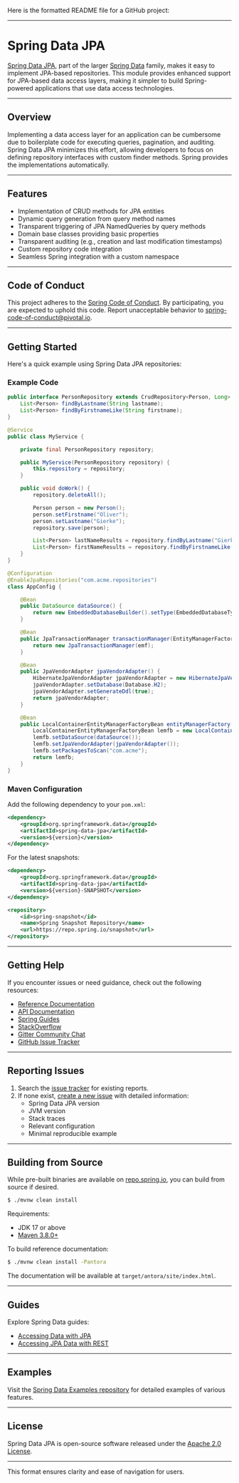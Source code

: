 Here is the formatted README file for a GitHub project:

---

# Spring Data JPA

[Spring Data JPA](https://projects.spring.io/spring-data), part of the larger [Spring Data](https://projects.spring.io/spring-data) family, makes it easy to implement JPA-based repositories. This module provides enhanced support for JPA-based data access layers, making it simpler to build Spring-powered applications that use data access technologies.

---

## Overview

Implementing a data access layer for an application can be cumbersome due to boilerplate code for executing queries, pagination, and auditing. Spring Data JPA minimizes this effort, allowing developers to focus on defining repository interfaces with custom finder methods. Spring provides the implementations automatically.

---

## Features

- Implementation of CRUD methods for JPA entities
- Dynamic query generation from query method names
- Transparent triggering of JPA NamedQueries by query methods
- Domain base classes providing basic properties
- Transparent auditing (e.g., creation and last modification timestamps)
- Custom repository code integration
- Seamless Spring integration with a custom namespace

---

## Code of Conduct

This project adheres to the [Spring Code of Conduct](https://github.com/spring-projects/.github/blob/e3cc2ff230d8f1dca06535aa6b5a4a23815861d4/CODE_OF_CONDUCT.md). By participating, you are expected to uphold this code. Report unacceptable behavior to [spring-code-of-conduct@pivotal.io](mailto:spring-code-of-conduct@pivotal.io).

---

## Getting Started

Here's a quick example using Spring Data JPA repositories:

### Example Code

```java
public interface PersonRepository extends CrudRepository<Person, Long> {
    List<Person> findByLastname(String lastname);
    List<Person> findByFirstnameLike(String firstname);
}

@Service
public class MyService {

    private final PersonRepository repository;

    public MyService(PersonRepository repository) {
        this.repository = repository;
    }

    public void doWork() {
        repository.deleteAll();

        Person person = new Person();
        person.setFirstname("Oliver");
        person.setLastname("Gierke");
        repository.save(person);

        List<Person> lastNameResults = repository.findByLastname("Gierke");
        List<Person> firstNameResults = repository.findByFirstnameLike("Oli%");
    }
}

@Configuration
@EnableJpaRepositories("com.acme.repositories")
class AppConfig {

    @Bean
    public DataSource dataSource() {
        return new EmbeddedDatabaseBuilder().setType(EmbeddedDatabaseType.H2).build();
    }

    @Bean
    public JpaTransactionManager transactionManager(EntityManagerFactory emf) {
        return new JpaTransactionManager(emf);
    }

    @Bean
    public JpaVendorAdapter jpaVendorAdapter() {
        HibernateJpaVendorAdapter jpaVendorAdapter = new HibernateJpaVendorAdapter();
        jpaVendorAdapter.setDatabase(Database.H2);
        jpaVendorAdapter.setGenerateDdl(true);
        return jpaVendorAdapter;
    }

    @Bean
    public LocalContainerEntityManagerFactoryBean entityManagerFactory() {
        LocalContainerEntityManagerFactoryBean lemfb = new LocalContainerEntityManagerFactoryBean();
        lemfb.setDataSource(dataSource());
        lemfb.setJpaVendorAdapter(jpaVendorAdapter());
        lemfb.setPackagesToScan("com.acme");
        return lemfb;
    }
}
```

### Maven Configuration

Add the following dependency to your `pom.xml`:

```xml
<dependency>
    <groupId>org.springframework.data</groupId>
    <artifactId>spring-data-jpa</artifactId>
    <version>${version}</version>
</dependency>
```

For the latest snapshots:

```xml
<dependency>
    <groupId>org.springframework.data</groupId>
    <artifactId>spring-data-jpa</artifactId>
    <version>${version}-SNAPSHOT</version>
</dependency>

<repository>
    <id>spring-snapshot</id>
    <name>Spring Snapshot Repository</name>
    <url>https://repo.spring.io/snapshot</url>
</repository>
```

---

## Getting Help

If you encounter issues or need guidance, check out the following resources:

- [Reference Documentation](https://docs.spring.io/spring-data/jpa/reference/)
- [API Documentation](https://docs.spring.io/spring-data/jpa/docs/current/api/)
- [Spring Guides](https://spring.io/guides)
- [StackOverflow](https://stackoverflow.com/questions/tagged/spring-data-jpa)
- [Gitter Community Chat](https://gitter.im/spring-projects/spring-data)
- [GitHub Issue Tracker](https://github.com/spring-projects/spring-data-jpa/issues)

---

## Reporting Issues

1. Search the [issue tracker](https://github.com/spring-projects/spring-data-jpa/issues) for existing reports.
2. If none exist, [create a new issue](https://github.com/spring-projects/spring-data-jpa/issues) with detailed information:
   - Spring Data JPA version
   - JVM version
   - Stack traces
   - Relevant configuration
   - Minimal reproducible example

---

## Building from Source

While pre-built binaries are available on [repo.spring.io](https://repo.spring.io), you can build from source if desired.

```bash
$ ./mvnw clean install
```

Requirements:
- JDK 17 or above
- [Maven 3.8.0+](https://maven.apache.org/)

To build reference documentation:

```bash
$ ./mvnw clean install -Pantora
```

The documentation will be available at `target/antora/site/index.html`.

---

## Guides

Explore Spring Data guides:

- [Accessing Data with JPA](https://spring.io/guides/gs/accessing-data-jpa/)
- [Accessing JPA Data with REST](https://spring.io/guides/gs/accessing-data-rest/)

---

## Examples

Visit the [Spring Data Examples repository](https://github.com/spring-projects/spring-data-examples) for detailed examples of various features.

---

## License

Spring Data JPA is open-source software released under the [Apache 2.0 License](https://www.apache.org/licenses/LICENSE-2.0.html).

--- 

This format ensures clarity and ease of navigation for users.
